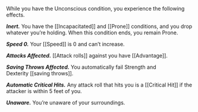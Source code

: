 While you have the Unconscious condition, you experience the following effects.

**_Inert._** You have the [[Incapacitated]] and [[Prone]] conditions, and you drop whatever you’re holding. When this condition ends, you remain Prone.

**_Speed 0._** Your [[Speed]] is 0 and can’t increase.

**_Attacks Affected._** [[Attack rolls]] against you have [[Advantage]].

**_Saving Throws Affected._** You automatically fail Strength and Dexterity [[saving throws]].

**_Automatic Critical Hits._** Any attack roll that hits you is a [[Critical Hit]] if the attacker is within 5 feet of you.

**_Unaware._** You’re unaware of your surroundings.